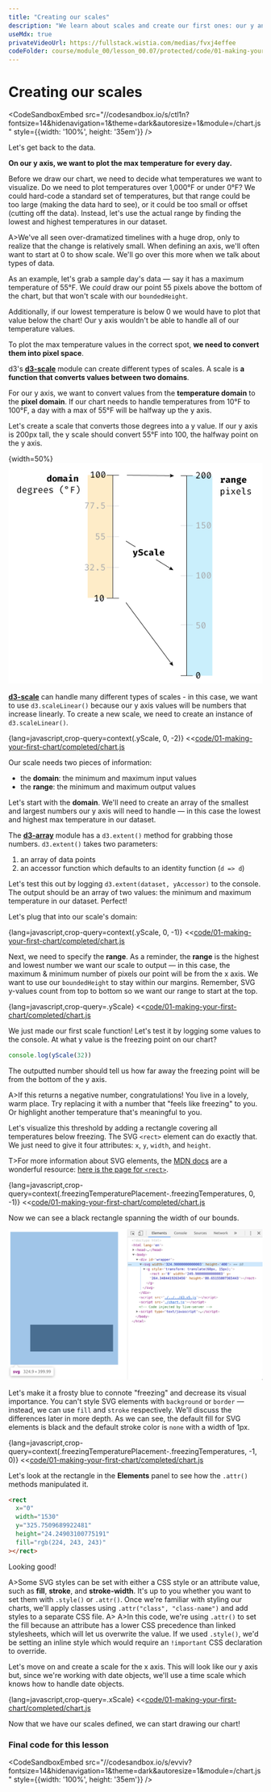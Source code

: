 ```yaml
---
title: "Creating our scales"
description: "We learn about scales and create our first ones: our y and x scales."
useMdx: true
privateVideoUrl: https://fullstack.wistia.com/medias/fvxj4effee
codeFolder: course/module_00/lesson_00.07/protected/code/01-making-your-first-chart/end
---
```


# Creating our scales

<CodeSandboxEmbed
  src="//codesandbox.io/s/ctl1n?fontsize=14&hidenavigation=1&theme=dark&autoresize=1&module=/chart.js"
  style={{width: '100%', height: '35em'}}
/>

Let's get back to the data.

**On our y axis, we want to plot the max temperature for every day.**

Before we draw our chart, we need to decide what temperatures we want to visualize. Do we need to plot temperatures over 1,000°F or under 0°F? We could hard-code a standard set of temperatures, but that range could be too large (making the data hard to see), or it could be too small or offset (cutting off the data). Instead, let's use the actual range by finding the lowest and highest temperatures in our dataset.

A>We've all seen over-dramatized timelines with a huge drop, only to realize that the change is relatively small. When defining an axis, we'll often want to start at 0 to show scale. We'll go over this more when we talk about types of data.

As an example, let's grab a sample day's data — say it has a maximum temperature of 55°F. We _could_ draw our point 55 pixels above the bottom of the chart, but that won't scale with our `boundedHeight`.

Additionally, if our lowest temperature is below 0 we would have to plot that value below the chart! Our y axis wouldn't be able to handle all of our temperature values.

To plot the max temperature values in the correct spot, **we need to convert them into pixel space**.

d3's [**d3-scale**](https://github.com/d3/d3-scale) module can create different types of scales. A scale is **a function that converts values between two domains**.

For our y axis, we want to convert values from the **temperature domain** to the **pixel domain**. If our chart needs to handle temperatures from 10°F to 100°F, a day with a max of 55°F will be halfway up the y axis.

Let's create a scale that converts those degrees into a y value. If our y axis is 200px tall, the y scale should convert 55°F into 100, the halfway point on the y axis.

{width=50%}
![Our dataset](./public/images/1-making-your-first-chart/scale-temp-px.png)

[**d3-scale**](https://github.com/d3/d3-scale) can handle many different types of scales - in this case, we want to use `d3.scaleLinear()` because our y axis values will be numbers that increase linearly. To create a new scale, we need to create an instance of `d3.scaleLinear()`.

{lang=javascript,crop-query=context(.yScale, 0, -2)}
<<[code/01-making-your-first-chart/completed/chart.js](./protected/code/01-making-your-first-chart/completed/chart.js)

Our scale needs two pieces of information:

- the **domain**: the minimum and maximum input values
- the **range**: the minimum and maximum output values

Let's start with the **domain**. We'll need to create an array of the smallest and largest numbers our y axis will need to handle — in this case the lowest and highest max temperature in our dataset.

The [**d3-array**](https://github.com/d3/d3-array) module has a `d3.extent()` method for grabbing those numbers. `d3.extent()` takes two parameters:

1. an array of data points
2. an accessor function which defaults to an identity function (`d => d`)

Let's test this out by logging `d3.extent(dataset, yAccessor)` to the console. The output should be an array of two values: the minimum and maximum temperature in our dataset. Perfect!

Let's plug that into our scale's domain:

{lang=javascript,crop-query=context(.yScale, 0, -1)}
<<[code/01-making-your-first-chart/completed/chart.js](./protected/code/01-making-your-first-chart/completed/chart.js)

Next, we need to specify the **range**. As a reminder, the **range** is the highest and lowest number we want our scale to output — in this case, the maximum & minimum number of pixels our point will be from the x axis. We want to use our `boundedHeight` to stay within our margins. Remember, SVG y-values count from top to bottom so we want our range to start at the top.

{lang=javascript,crop-query=.yScale}
<<[code/01-making-your-first-chart/completed/chart.js](./protected/code/01-making-your-first-chart/completed/chart.js)

We just made our first scale function! Let's test it by logging some values to the console. At what y value is the freezing point on our chart?

```javascript
console.log(yScale(32))
```

The outputted number should tell us how far away the freezing point will be from the bottom of the y axis.

A>If this returns a negative number, congratulations! You live in a lovely, warm place. Try replacing it with a number that "feels like freezing" to you. Or highlight another temperature that's meaningful to you.

Let's visualize this threshold by adding a rectangle covering all temperatures below freezing. The SVG `<rect>` element can do exactly that. We just need to give it four attributes: `x`, `y`, `width`, and `height`.

T>For more information about SVG elements, the [MDN docs](https://developer.mozilla.org/en-US/docs/Web/SVG/Element) are a wonderful resource: [here is the page for `<rect>`](https://developer.mozilla.org/en-US/docs/Web/SVG/Element/rect).

{lang=javascript,crop-query=context(.freezingTemperaturePlacement-.freezingTemperatures, 0, -1)}
<<[code/01-making-your-first-chart/completed/chart.js](./protected/code/01-making-your-first-chart/completed/chart.js)

Now we can see a black rectangle spanning the width of our bounds.

![freezing point rectangle](./public/images/1-making-your-first-chart/freezing-temperatures.png)

Let's make it a frosty blue to connote "freezing" and decrease its visual importance. You can't style SVG elements with `background` or `border` — instead, we can use `fill` and `stroke` respectively. We'll discuss the differences later in more depth. As we can see, the default fill for SVG elements is black and the default stroke color is `none` with a width of 1px.

{lang=javascript,crop-query=context(.freezingTemperaturePlacement-.freezingTemperatures, -1, 0)}
<<[code/01-making-your-first-chart/completed/chart.js](./protected/code/01-making-your-first-chart/completed/chart.js)

Let's look at the rectangle in the **Elements** panel to see how the `.attr()` methods manipulated it.

```html
<rect
  x="0"
  width="1530"
  y="325.7509689922481"
  height="24.24903100775191"
  fill="rgb(224, 243, 243)"
></rect>
```

Looking good!

A>Some SVG styles can be set with either a CSS style or an attribute value, such as **fill**, **stroke**, and **stroke-width**. It's up to you whether you want to set them with `.style()` or `.attr()`. Once we're familiar with styling our charts, we'll apply classes using `.attr("class", "class-name")` and add styles to a separate CSS file.
A>
A>In this code, we're using `.attr()` to set the fill because an attribute has a lower CSS precedence than linked stylesheets, which will let us overwrite the value. If we used `.style()`, we'd be setting an inline style which would require an `!important` CSS declaration to override.

Let's move on and create a scale for the x axis. This will look like our y axis but, since we're working with date objects, we'll use a time scale which knows how to handle date objects.

{lang=javascript,crop-query=.xScale}
<<[code/01-making-your-first-chart/completed/chart.js](./protected/code/01-making-your-first-chart/completed/chart.js)

Now that we have our scales defined, we can start drawing our chart!

### Final code for this lesson

<CodeSandboxEmbed
  src="//codesandbox.io/s/evviv?fontsize=14&hidenavigation=1&theme=dark&autoresize=1&module=/chart.js"
  style={{width: '100%', height: '35em'}}
/>